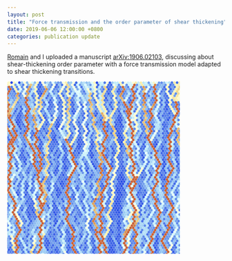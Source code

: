 ```yaml
---
layout: post
title: "Force transmission and the order parameter of shear thickening"
date: 2019-06-06 12:00:00 +0800
categories: publication update
---
```


[Romain](http://rmari.github.io) and I uploaded a manuscript [arXiv:1906.02103](https://arxiv.org/abs/1906.02103), discussing about shear-thickening order parameter with a force transmission model adapted to shear thickening transitions.

![bi-q-model](/assets/img/biq.png)



